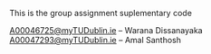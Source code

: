 This is the group assignment suplementary code

A00046725@myTUDublin.ie – Warana Dissanayaka 
A00047293@myTUDublin.ie – Amal Santhosh
